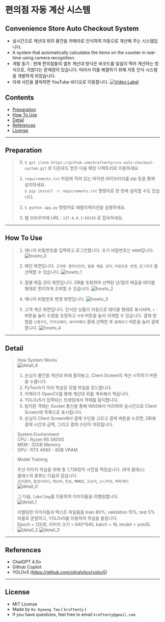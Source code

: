 # 편의점 자동 계산 시스템
## Convenience Store Auto Checkout System

* 실시간으로 계산대 위의 물건을 카메라로 인식하여 자동으로 계산해 주는 시스템입니다.    
* A system that automatically calculates the items on the counter in real-time using camera recognition.  
* 개발 동기 : 현재 편의점들의 셀프 계산대 방식은 바코드를 일일이 찍어 계산하는 방식으로, 귀찮다는 문제점이 있습니다. 따라서 이를 해결하기 위해 자동 인식 시스템을 개발하게 되었습니다.  
* 아래 사진을 클릭하면 YouTube 비디오로 이동합니다.
[![Video Label](http://img.youtube.com/vi/2-c_4o9W3u0/0.jpg)](https://youtu.be/2-c_4o9W3u0)

## Contents
- [Preparation](#preparation)
- [How To Use](#how-to-use)
- [Detail](#detail)
- [References](#references)
- [License](#license)
---

## Preparation
> 0. `$ git clone https://github.com/kraftenty/cvs-auto-checkout-system.git` 로 다운로드 받은 다음 해당 디렉토리로 이동하세요.
>
> 1. `requirements.txt` 파일에 적혀 있는 파이썬 라이브러리를 pip 등을 통해 설치하세요.  
>     `$ pip install -r requirements.txt` 명령어로 한 번에 설치할 수도 있습니다.
>
> 2. `$ python app.py` 명령어로 애플리케이션을 실행하세요.  
>  
> 3. 웹 브라우저에 URL : `127.0.0.1:65535` 로 접속하세요.


---
## How To Use
> 1. 매니저 비밀번호를 입력하고 로그인합니다. 초기 비밀번호는 `0000`입니다.
> ![howto_0](static/images/howto_0.png)
>  
> 2. 메인 화면입니다. `고객용 클라이언트`, `월별 매출 관리`, `비밀번호 변경`, `로그아웃` 을 선택할 수 있습니다.
> ![howto_1](static/images/howto_1.png)
>  
> 3. 월별 매출 관리 화면입니다. DB를 조회하여 선택된 년/월의 매출을 테이블 형태로 편리하게 조회할 수 있습니다.
> ![howto_2](static/images/howto_2.png)
>  
> 4. 매니저 비밀번호 변경 화면입니다.
> ![howto_3](static/images/howto_3.png)
>  
> 5. 고객 계산 화면입니다. 인식된 상품이 자동으로 테이블 형태로 표시되며, `+` `-` 버튼을 눌러 수량을 조정하고 `삭제` 버튼을 눌러 삭제할 수 있습니다. 
> 결제 방법을 `신용카드`, `카카오페이`, `네이버페이` 중에 선택한 후 `결제하기` 버튼을 눌러 결제합니다.
> ![howto_4](static/images/howto_4.png)



---
## Detail
> How System Works  
> ![detail_4](static/images/detail_4.png)
> 1. 손님이 물건을 계산대 위에 올려놓고, Client Screen의 계산 시작하기 버튼을 누릅니다.
> 2. PyTorch가 미리 학습된 모델 파일을 로드합니다. 
> 3. 카메라가 OpenCV를 통해 계산대 위를 계속해서 찍습니다.
> 4. YOLOv5가 입력되는 프레임에서 객체를 탐지합니다.
> 5. 탐지된 객체는 Socket 통신을 통해 WAS에서 처리하여 실시간으로 Client Screen에 목록으로 표시됩니다.
> 6. 손님이 Client Screen에서 결제 수단을 고르고 결제 버튼을 누르면, DB에 결제 시간과 금액, 그리고 결제 수단이 저장됩니다.

   
> System Environment  
> CPU : Ryzen R5 5600G  
> MEM : 32GB Memory  
> GPU : RTX 4060 - 8GB VRAM  
  
> Model Training   
> 
> 우선 이미지 학습을 위해 총 1,738장의 사진을 찍었습니다. (8개 클래스)  
> 클래스의 종류는 다음과 같습니다.  
> `코카콜라`, `칠성사이다`, `레쓰비`, `칸쵸`, `빼빼로`, `고소미`, `스니커즈`, `짜파게티`  
> ![detail_0](static/images/detail_0.png)
>  
> 그 다음, `labelImg`를 이용하여 이미지들을 라벨링합니다.   
> ![detail_1](static/images/detail_1.png)
>  
> 라벨링한 이미지들과 텍스트 파일들을 train 80%, validation 15%, test 5% 비율로 분할하고, YOLOv5를 이용하여 학습을 돌립니다.  
> Epoch = 120회, 이미지 크기 = 640*640, batch = 16, model = yolo5L
> ![detail_2](static/images/detail_2.png)
> ![detail_3](static/images/detail_3.png)




---
## References
- ChatGPT 4.0o
- Github Copilot
- YOLOv5  (https://github.com/ultralytics/yolov5)
---
## License
- MIT License
- Made by `Ko Kyeong Tae` ( `kraftenty` )
- If you have questions, feel free to email `kraftenty@gmail.com`.